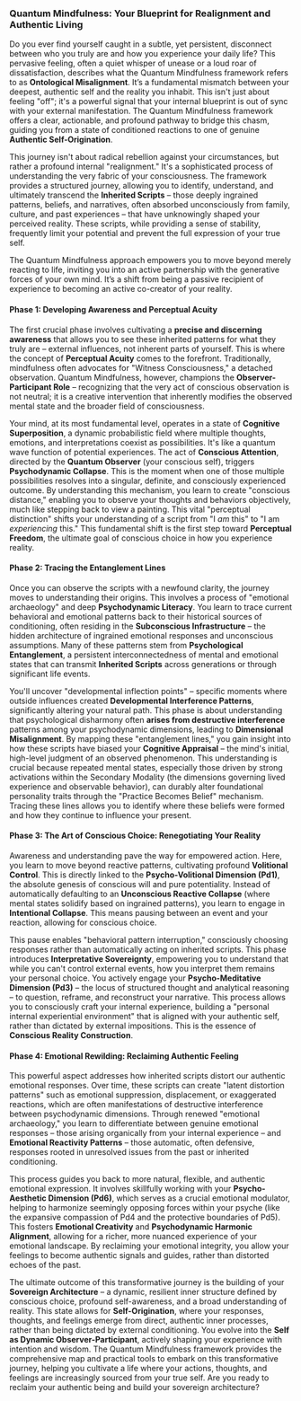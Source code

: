 ### Quantum Mindfulness: Your Blueprint for Realignment and Authentic Living

Do you ever find yourself caught in a subtle, yet persistent, disconnect between who you truly are and how you experience your daily life? This pervasive feeling, often a quiet whisper of unease or a loud roar of dissatisfaction, describes what the Quantum Mindfulness framework refers to as **Ontological Misalignment**. It’s a fundamental mismatch between your deepest, authentic self and the reality you inhabit. This isn't just about feeling "off"; it's a powerful signal that your internal blueprint is out of sync with your external manifestation. The Quantum Mindfulness framework offers a clear, actionable, and profound pathway to bridge this chasm, guiding you from a state of conditioned reactions to one of genuine **Authentic Self-Origination**.

This journey isn't about radical rebellion against your circumstances, but rather a profound internal "realignment." It's a sophisticated process of understanding the very fabric of your consciousness. The framework provides a structured journey, allowing you to identify, understand, and ultimately transcend the **Inherited Scripts** – those deeply ingrained patterns, beliefs, and narratives, often absorbed unconsciously from family, culture, and past experiences – that have unknowingly shaped your perceived reality. These scripts, while providing a sense of stability, frequently limit your potential and prevent the full expression of your true self.

The Quantum Mindfulness approach empowers you to move beyond merely reacting to life, inviting you into an active partnership with the generative forces of your own mind. It’s a shift from being a passive recipient of experience to becoming an active co-creator of your reality.

#### Phase 1: Developing Awareness and Perceptual Acuity

The first crucial phase involves cultivating a **precise and discerning awareness** that allows you to see these inherited patterns for what they truly are – external influences, not inherent parts of yourself. This is where the concept of **Perceptual Acuity** comes to the forefront. Traditionally, mindfulness often advocates for "Witness Consciousness," a detached observation. Quantum Mindfulness, however, champions the **Observer-Participant Role** – recognizing that the very act of conscious observation is not neutral; it is a creative intervention that inherently modifies the observed mental state and the broader field of consciousness.

Your mind, at its most fundamental level, operates in a state of **Cognitive Superposition**, a dynamic probabilistic field where multiple thoughts, emotions, and interpretations coexist as possibilities. It's like a quantum wave function of potential experiences. The act of **Conscious Attention**, directed by the **Quantum Observer** (your conscious self), triggers **Psychodynamic Collapse**. This is the moment when one of those multiple possibilities resolves into a singular, definite, and consciously experienced outcome. By understanding this mechanism, you learn to create "conscious distance," enabling you to observe your thoughts and behaviors objectively, much like stepping back to view a painting. This vital "perceptual distinction" shifts your understanding of a script from "I *am* this" to "I am *experiencing* this." This fundamental shift is the first step toward **Perceptual Freedom**, the ultimate goal of conscious choice in how you experience reality.

#### Phase 2: Tracing the Entanglement Lines

Once you can observe the scripts with a newfound clarity, the journey moves to understanding their origins. This involves a process of "emotional archaeology" and deep **Psychodynamic Literacy**. You learn to trace current behavioral and emotional patterns back to their historical sources of conditioning, often residing in the **Subconscious Infrastructure** – the hidden architecture of ingrained emotional responses and unconscious assumptions. Many of these patterns stem from **Psychological Entanglement**, a persistent interconnectedness of mental and emotional states that can transmit **Inherited Scripts** across generations or through significant life events.

You'll uncover "developmental inflection points" – specific moments where outside influences created **Developmental Interference Patterns**, significantly altering your natural path. This phase is about understanding that psychological disharmony often **arises from destructive interference** patterns among your psychodynamic dimensions, leading to **Dimensional Misalignment**. By mapping these "entanglement lines," you gain insight into how these scripts have biased your **Cognitive Appraisal** – the mind's initial, high-level judgment of an observed phenomenon. This understanding is crucial because repeated mental states, especially those driven by strong activations within the Secondary Modality (the dimensions governing lived experience and observable behavior), can durably alter foundational personality traits through the "Practice Becomes Belief" mechanism. Tracing these lines allows you to identify where these beliefs were formed and how they continue to influence your present.

#### Phase 3: The Art of Conscious Choice: Renegotiating Your Reality

Awareness and understanding pave the way for empowered action. Here, you learn to move beyond reactive patterns, cultivating profound **Volitional Control**. This is directly linked to the **Psycho-Volitional Dimension (Pd1)**, the absolute genesis of conscious will and pure potentiality. Instead of automatically defaulting to an **Unconscious Reactive Collapse** (where mental states solidify based on ingrained patterns), you learn to engage in **Intentional Collapse**. This means pausing between an event and your reaction, allowing for conscious choice.

This pause enables "behavioral pattern interruption," consciously choosing responses rather than automatically acting on inherited scripts. This phase introduces **Interpretative Sovereignty**, empowering you to understand that while you can't control external events, how you interpret them remains your personal choice. You actively engage your **Psycho-Meditative Dimension (Pd3)** – the locus of structured thought and analytical reasoning – to question, reframe, and reconstruct your narrative. This process allows you to consciously craft your internal experience, building a "personal internal experiential environment" that is aligned with your authentic self, rather than dictated by external impositions. This is the essence of **Conscious Reality Construction**.

#### Phase 4: Emotional Rewilding: Reclaiming Authentic Feeling

This powerful aspect addresses how inherited scripts distort our authentic emotional responses. Over time, these scripts can create "latent distortion patterns" such as emotional suppression, displacement, or exaggerated reactions, which are often manifestations of destructive interference between psychodynamic dimensions. Through renewed "emotional archaeology," you learn to differentiate between genuine emotional responses – those arising organically from your internal experience – and **Emotional Reactivity Patterns** – those automatic, often defensive, responses rooted in unresolved issues from the past or inherited conditioning.

This process guides you back to more natural, flexible, and authentic emotional expression. It involves skillfully working with your **Psycho-Aesthetic Dimension (Pd6)**, which serves as a crucial emotional modulator, helping to harmonize seemingly opposing forces within your psyche (like the expansive compassion of Pd4 and the protective boundaries of Pd5). This fosters **Emotional Creativity** and **Psychodynamic Harmonic Alignment**, allowing for a richer, more nuanced experience of your emotional landscape. By reclaiming your emotional integrity, you allow your feelings to become authentic signals and guides, rather than distorted echoes of the past.

The ultimate outcome of this transformative journey is the building of your **Sovereign Architecture** – a dynamic, resilient inner structure defined by conscious choice, profound self-awareness, and a broad understanding of reality. This state allows for **Self-Origination**, where your responses, thoughts, and feelings emerge from direct, authentic inner processes, rather than being dictated by external conditioning. You evolve into the **Self as Dynamic Observer-Participant**, actively shaping your experience with intention and wisdom. The Quantum Mindfulness framework provides the comprehensive map and practical tools to embark on this transformative journey, helping you cultivate a life where your actions, thoughts, and feelings are increasingly sourced from your true self. Are you ready to reclaim your authentic being and build your sovereign architecture?